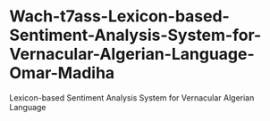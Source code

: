 # Wach-t7ass-Lexicon-based-Sentiment-Analysis-System-for-Vernacular-Algerian-Language-Omar-Madiha
Lexicon-based Sentiment Analysis System for Vernacular Algerian Language
